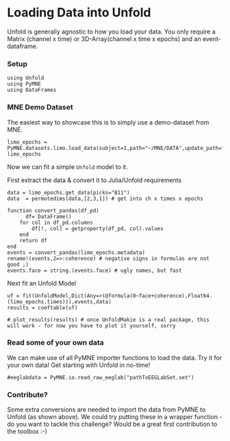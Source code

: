 # Loading Data into Unfold

Unfold is generally agnostic to how you load your data. You only require a Matrix (channel x time) or 3D-Array(channel x time x epochs) and an event-dataframe.

### Setup

```@Example main
using Unfold
using PyMNE
using DataFrames
```

### MNE Demo Dataset
The easiest way to showcase this is to simply use a demo-dataset from MNE.

```@Example main
limo_epochs = PyMNE.datasets.limo.load_data(subject=1,path="~/MNE/DATA",update_path=false)
limo_epochs
```
Now we can fit a simple `Unfold` model to it. 

First extract the data & convert it to Julia/Unfold requirements
```@Example main
data = limo_epochs.get_data(picks="B11")
data  = permutedims(data,[2,3,1]) # get into ch x times x epochs

function convert_pandas(df_pd)
      df= DataFrame()
    for col in df_pd.columns
        df[!, col] = getproperty(df_pd, col).values
    end
    return df
end
events = convert_pandas(limo_epochs.metadata)
rename!(events,2=>:coherence) # negative signs in formulas are not good ;)
events.face = string.(events.face) # ugly names, but fast

```

Next fit an Unfold Model
```@Example main
uf = fit(UnfoldModel,Dict(Any=>(@formula(0~face+coherence),Float64.(limo_epochs.times))),events,data)
results = coeftable(uf)
```

```@Example main
# plot_results(results) # once UnfoldMakie is a real package, this will work - for now you have to plot it yourself, sorry
```


### Read some of your own data
We can make use of all PyMNE importer functions to load the data. Try it for your own data! Get starting with Unfold in no-time!
```@Example main
#eeglabdata = PyMNE.io.read_raw_eeglab("pathToEEGLabSet.set")
```

### Contribute?
Some extra conversions are needed to import the data from PyMNE to Unfold (as shown above). We could try putting these in a wrapper function - do you want to tackle this challenge? Would be a great first contribution to the toolbox :-)